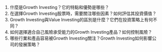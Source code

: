 

1. 什麼是Growth Investing？它的特點和優勢是哪些？
2. 在選擇Growth Investing股票時，需要關注哪些因素？如何評估其投資價值？
3. Growth Investing與Value Investing的區別是什麼？它們在投資策略上有何不同？
4. 如何選擇適合自己風險承受能力的Growth Investing產品？如何控制風險？
5. 哪些行業和產品容易被Growth Investing關注？Growth Investing如何影響公司的發展策略？